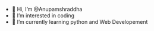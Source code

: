 - 👋 Hi, I’m @Anupamshraddha
- 👀 I’m interested in coding 
- 🌱 I’m currently learning python and Web Developement 
  
  

<!---
Anupamshraddha/Anupamshraddha is a ✨ special ✨ repository because its `README.md` (this file) appears on your GitHub profile.
You can click the Preview link to take a look at your changes.
--->
